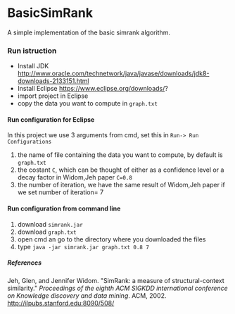 # BasicSimRank

A simple implementation of the basic simrank algorithm.

### Run istruction
- Install JDK http://www.oracle.com/technetwork/java/javase/downloads/jdk8-downloads-2133151.html
- Install Eclipse https://www.eclipse.org/downloads/?
- import project in Eclipse 
- copy the data you want to compute in `graph.txt`


#### Run configuration for Eclipse
In this project we use 3 arguments from cmd, set this in `Run-> Run Configurations`

1. the name of file containing the data you want to compute, by default is `graph.txt`
2. the costant `C`, which can be thought of either as a confidence level or a decay factor in Widom,Jeh paper `C=0.8`
3. the number of iteration, we have the same result of Widom,Jeh paper if we set number of iteration= 7


#### Run configuration from command line

1. download `simrank.jar`
2. download `graph.txt` 
3. open cmd an go to the directory where you downloaded the files
4. type `java -jar simrank.jar graph.txt 0.8 7`


##### References
Jeh, Glen, and Jennifer Widom. "SimRank: a measure of structural-context similarity." _Proceedings of the eighth ACM SIGKDD international conference on Knowledge discovery and data mining_. ACM, 2002.
http://ilpubs.stanford.edu:8090/508/

